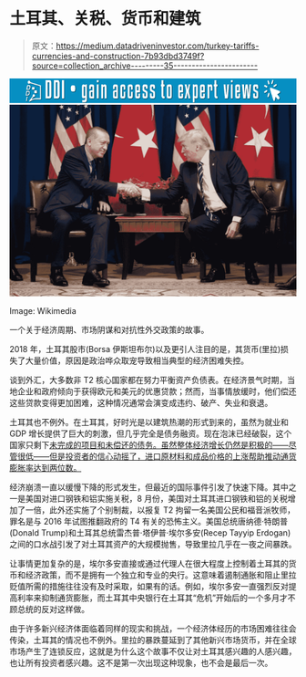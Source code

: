 # 土耳其、关税、货币和建筑

> 原文：<https://medium.datadriveninvestor.com/turkey-tariffs-currencies-and-construction-7b93dbd3749f?source=collection_archive---------35----------------------->

[![](img/44af4150e2365951b40fb6a13323bf49.png)](http://www.track.datadriveninvestor.com/1B9E)![](img/a6ea1efd6aff77c91b2a740d4fdcbc26.png)

Image: Wikimedia

一个关于经济周期、市场阴谋和对抗性外交政策的故事。

2018 年，土耳其股市(Borsa 伊斯坦布尔)以及更引人注目的是，其货币(里拉)损失了大量价值，原因是政治哗众取宠导致相当典型的经济困难失控。

谈到外汇，大多数非 T2 核心国家都在努力平衡资产负债表。在经济景气时期，当地企业和政府倾向于获得欧元和美元的优惠贷款；然而，当事情放缓时，他们偿还这些贷款变得更加困难，这种情况通常会演变成违约、破产、失业和衰退。

土耳其也不例外。在土耳其，好时光是以建筑热潮的形式到来的，虽然为就业和 GDP 增长提供了巨大的刺激，但几乎完全是债务融资。现在泡沫已经破裂，这个国家只剩下[未完成的项目和未偿还的债务。虽然整体经济增长仍然是积极的——尽管很低——但是投资者的信心动摇了，进口原材料和成品价格的上涨帮助推动通货膨胀率达到两位数。](https://www.wsj.com/articles/dreams-turn-sour-as-turkeys-building-boom-sags-1536658200)

经济崩溃一直以缓慢下降的形式发生，但最近的国际事件引发了快速下降。其中之一是美国对进口钢铁和铝实施关税，8 月份，美国对土耳其进口钢铁和铝的关税增加了一倍，此外还实施了个别制裁，以报复 T2 拘留一名美国公民和福音派牧师，罪名是与 2016 年试图推翻政府的 T4 有关的恐怖主义。美国总统唐纳德·特朗普(Donald Trump)和土耳其总统雷杰普·塔伊普·埃尔多安(Recep Tayyip Erdogan)之间的口水战引发了对土耳其资产的大规模抛售，导致里拉几乎在一夜之间暴跌。

让事情更加复杂的是，埃尔多安直接或通过代理人在很大程度上控制着土耳其的货币和经济政策，而不是拥有一个独立和专业的央行。这意味着遏制通胀和阻止里拉贬值所需的措施往往没有及时采取，如果有的话。例如，埃尔多安一直强烈反对提高利率来抑制通货膨胀，而土耳其中央银行在土耳其“危机”开始后的一个多月才不顾总统的反对这样做。

由于许多新兴经济体面临着同样的现实和挑战，一个经济体经历的市场困难往往会传染，土耳其的情况也不例外。里拉的暴跌蔓延到了其他新兴市场货币，并在全球市场产生了连锁反应，这就是为什么这个故事不仅让对土耳其感兴趣的人感兴趣，也让所有投资者感兴趣。这不是第一次出现这种现象，也不会是最后一次。